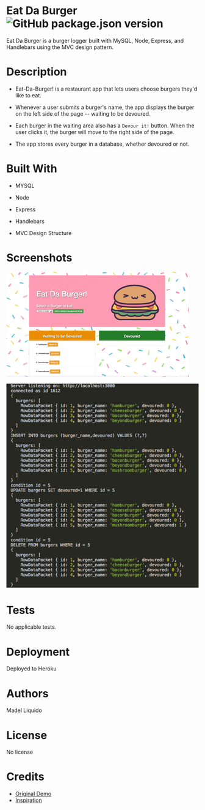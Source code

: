 # Eat Da Burger ![GitHub package.json version](https://img.shields.io/github/package-json/v/madel-liquido/Good-README-Generator)
Eat Da Burger is a burger logger built with MySQL, Node, Express, and Handlebars using the MVC design pattern. 

# Description

* Eat-Da-Burger! is a restaurant app that lets users choose  burgers they'd like to eat.

* Whenever a user submits a burger's name, the app displays the burger on the left side of the page -- waiting to be devoured.

* Each burger in the waiting area also has a `Devour it!` button. When the user clicks it, the burger will move to the right side of the page.

* The app stores every burger in a database, whether devoured or not.

# Built With

* MYSQL

* Node

* Express

* Handlebars

* MVC Design Structure

# Screenshots

![Alt text](/public/assets/img/eatDaBurgerDemo.gif?)

![Alt text](/public/assets/img/updatedDB.png)

# Tests
No applicable tests.

# Deployment
Deployed to Heroku

#  Authors
Madel Liquido

# License
No license

# Credits 

* [Original Demo](https://youtu.be/msvdn95x9OM)
* [Inspiration](https://github.com/Dcoxmen/Burger)


